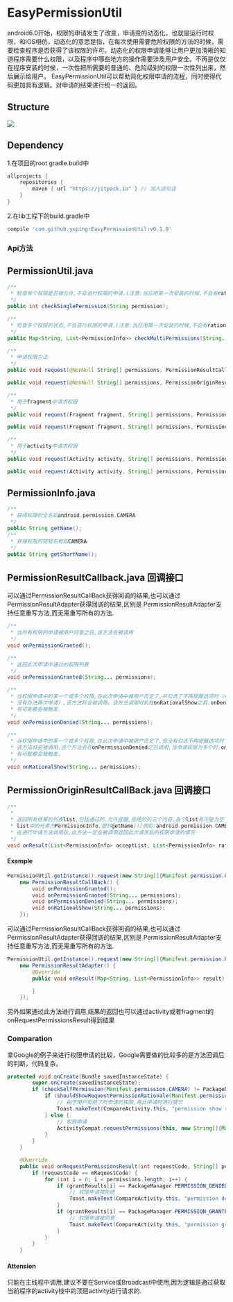 # EasyPermissionUtil
android6.0开始，权限的申请发生了改变，申请变的动态化，也就是运行时权限，和iOS相仿，动态化的意思是指，在每次使用需要危险权限的方法的时候，需要检查程序是否获得了该权限的许可。动态化的权限申请能够让用户更加清晰的知道程序需要什么权限，以及程序中哪些地方的操作需要涉及用户安全。不再是仅仅在程序安装的时候，一次性把所需要的普通的、危险级别的权限一次性列出来，然后展示给用户。
EasyPermissionUtil可以帮助简化权限申请的流程，同时使得代码更加具有逻辑。对申请的结果进行统一的返回。

## Structure
![](https://github.com/yxping/EasyPermissionUtil/raw/master/structure.png)

## Dependency
1.在项目的root gradle.build中
``` gradle
allprojects {
    repositories {
        maven { url "https://jitpack.io" } // 加入这句话
    }
}
```
2.在lib工程下的build.gradle中
``` gradle
compile 'com.github.yxping:EasyPermissionUtil:v0.1.0'
```
### Api方法
## PermissionUtil.java
``` java
/**
 * 检查单个权限是否被允许,不会进行权限的申请.(注意:当应用第一次安装的时候,不会有rational的值,此时返回均是denied)
 */
public int checkSinglePermission(String permission);

/**
 * 检查多个权限的状态,不会进行权限的申请.(注意:当应用第一次安装的时候,不会有rational的值,此时返回均是denied)
 */
public Map<String, List<PermissionInfo>> checkMultiPermissions(String... permissions);

/**
 * 申请权限方法
 */
public void request(@NonNull String[] permissions, PermissionResultCallBack callBack);

public void request(@NonNull String[] permissions, PermissionOriginResultCallBack callBack);

/**
 * 用于fragment中请求权限
 */
public void request(Fragment fragment, String[] permissions, PermissionResultCallBack callBack);

public void request(Fragment fragment, String[] permissions, PermissionOriginResultCallBack callBack);

/**
 * 用于activity中请求权限
 */
public void request(Activity activity, String[] permissions, PermissionResultCallBack callBack);

public void request(Activity activity, String[] permissions, PermissionOriginResultCallBack callBack);
```

## PermissionInfo.java
``` java
/**
 * 获得权限的全名如android.permission.CAMERA
 */
public String getName();
/**
 * 获得权限的简短名称如CAMERA
 */
public String getShortName();
```

## PermissionResultCallback.java  回调接口
可以通过PermissionResultCallBack获得回调的结果,也可以通过PermissionResultAdapter获得回调的结果,区别是
PermissionResultAdapter支持任意重写方法,而无需重写所有的方法.
``` java
/**
 * 当所有权限的申请被用户同意之后,该方法会被调用
 */
void onPermissionGranted();

/**
 * 返回此次申请中通过的权限列表
 */
void onPermissionGranted(String... permissions);

/**
 * 当权限申请中的某一个或多个权限,在此次申请中被用户否定了,并勾选了不再提醒选项时（权限的申请窗口不能再弹出，
 * 没有办法再次申请）,该方法将会被调用。该方法调用时机在onRationalShow之前.onDenied和onRationalShow
 * 有可能都会被触发.
 */
void onPermissionDenied(String... permissions);

/**
 * 当权限申请中的某一个或多个权限,在此次申请中被用户否定了,但没有勾选不再提醒选项时（权限申请窗口还能再次申请弹出）
 * 该方法将会被调用.这个方法会在onPermissionDenied之后调用,当申请权限为多个时,onDenied和onRationalShow
 * 有可能都会被触发.
 */
void onRationalShow(String... permissions);
```

## PermissionOriginResultCallBack.java  回调接口
``` java
/**
 *
 * 返回所有结果的列表list,包括通过的,允许提醒,拒绝的的三个内容,各个list有可能为空
 * list中的元素为PermissionInfo,提供getName()[例如:android.permission.CAMERA]和getShortName()[例如:CAMERA]方法
 * 在进行申请方法调用后,此方法一定会被调用返回此次请求后的权限申请的情况
 */
void onResult(List<PermissionInfo> acceptList, List<PermissionInfo> rationalList, List<PermissionInfo> deniedList);
```

#### Example
``` java
PermissionUtil.getInstance().request(new String[]{Manifest.permission.CAMERA, Manifest.permission.READ_CONTACTS, Manifest.permission.READ_SMS},
    new PermissionResultCallBack() {
        void onPermissionGranted();
        void onPermissionGranted(String... permissions);
        void onPermissionDenied(String... permissions);
        void onRationalShow(String... permissions);
    });
```

可以通过PermissionResultCallBack获得回调的结果,也可以通过PermissionResultAdapter获得回调的结果,区别是
PermissionResultAdapter支持任意重写方法,而无需重写所有的方法.
``` java
PermissionUtil.getInstance().request(new String[]{Manifest.permission.READ_CALENDAR}, mRequestCode,
    new PermissionResultAdapter() {
        @Override
        public void onResult(Map<String, List<PermissionInfo>> result) {

        }
    });
```

另外如果通过此方法进行调用,结果的返回也可以通过activity或者fragment的onRequestPermissionsResult得到结果

### Comparation
拿Google的例子来进行权限申请的比较，Google需要做的比较多的是方法回调后的判断，代码复杂。
```java
protected void onCreate(Bundle savedInstanceState) {
        super.onCreate(savedInstanceState);
        if (checkSelfPermission(Manifest.permission.CAMERA) != PackageManager.PERMISSION_GRANTED) {
            if (shouldShowRequestPermissionRationale(Manifest.permission.CAMERA)) {
                // 由于用户拒绝了所申请的权限,再此申请时进行提示
                Toast.makeText(CompareActivity.this, "permission show rational", Toast.LENGTH_SHORT).show();
            } else {
                // 权限申请
                ActivityCompat.requestPermissions(this, new String[]{Manifest.permission.CAMERA}, mRequestCode);
            }
        }
    }

    @Override
    public void onRequestPermissionsResult(int requestCode, String[] permissions, int[] grantResults) {
        if (requestCode == mRequestCode) {
            for (int i = 0; i < permissions.length; i++) {
                if (grantResults[i] == PackageManager.PERMISSION_DENIED) {
                    // 权限申请被拒绝
                    Toast.makeText(CompareActivity.this, "permission denied", Toast.LENGTH_SHORT).show();
                }
                if (grantResults[i] == PackageManager.PERMISSION_GRANTED) {
                    // 权限申请被同意
                    Toast.makeText(CompareActivity.this, "permission granted", Toast.LENGTH_SHORT).show();
                }
            }
        }
    }
```

#### Attension
只能在主线程中调用,建议不要在Service或Broadcast中使用,因为逻辑是通过获取当前程序的activity栈中的顶层activity进行请求的.
